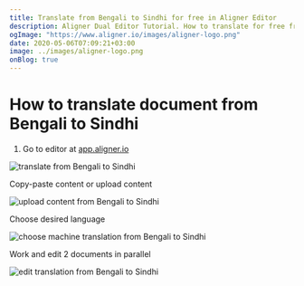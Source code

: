 ```yaml
---
title: Translate from Bengali to Sindhi for free in Aligner Editor
description: Aligner Dual Editor Tutorial. How to translate for free from Bengali to Sindhi. Aligner is multilingual document management platform. 
ogImage: "https://www.aligner.io/images/aligner-logo.png"
date: 2020-05-06T07:09:21+03:00
image: ../images/aligner-logo.png
onBlog: true
---
```


# How to translate document from Bengali to Sindhi

1. Go to editor at [app.aligner.io](https://app.aligner.io "Aligner App web page")

![translate from Bengali to Sindhi](../aligner-blank-editor.png "translate from Bengali to Sindhi")

Copy-paste content or upload content

![upload content from Bengali to Sindhi](../aligner-uploaded-document.png "upload content from Bengali to Sindhi")

Choose desired language

![choose machine translation from Bengali to Sindhi](../aligner-language-dropdown.png "choose machine translation from Bengali to Sindhi")

Work and edit 2 documents in parallel

![edit translation from Bengali to Sindhi](../aligner-double-sitded-editor.png "edit translation from Bengali to Sindhi")

